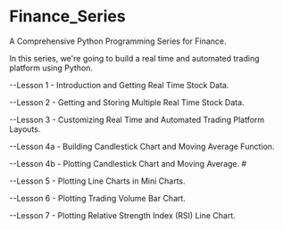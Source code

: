 # Finance_Series
 A Comprehensive Python Programming Series for Finance.
 
In this series, we're going to build a real time and automated trading platform using Python. 

--Lesson 1 - Introduction and Getting Real Time Stock Data.

--Lesson 2 - Getting and Storing Multiple Real Time Stock Data.

--Lesson 3 - Customizing Real Time and Automated Trading Platform Layouts. 

--Lesson 4a - Building Candlestick Chart and Moving Average Function.

--Lesson 4b - Plotting Candlestick Chart and Moving Average. #

--Lesson 5 - Plotting Line Charts in Mini Charts.

--Lesson 6 - Plotting Trading Volume Bar Chart.

--Lesson 7 - Plotting Relative Strength Index (RSI) Line Chart.
